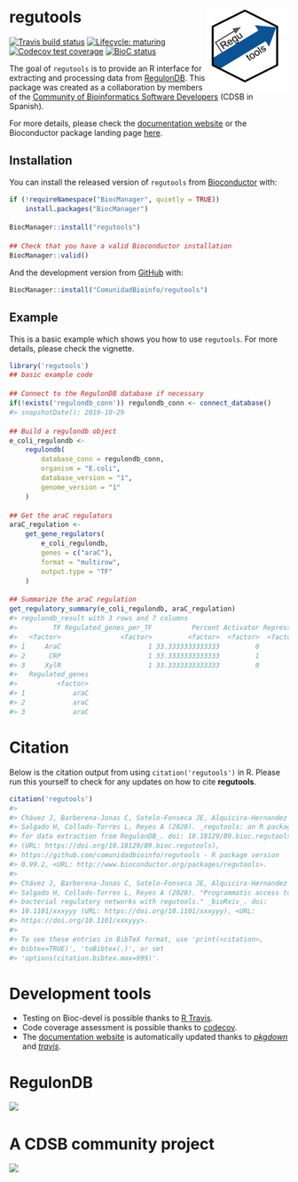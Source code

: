 
<!-- README.md is generated from README.Rmd. Please edit that file -->

# regutools <img src="man/figures/logo.png" align="right" width="150px"/>

<!-- badges: start -->

[![Travis build
status](https://travis-ci.org/ComunidadBioInfo/regutools.svg?branch=master)](https://travis-ci.org/ComunidadBioInfo/regutools)
[![Lifecycle:
maturing](https://img.shields.io/badge/lifecycle-maturing-blue.svg)](https://www.tidyverse.org/lifecycle/#maturing)
[![Codecov test
coverage](https://codecov.io/gh/ComunidadBioInfo/regutools/branch/master/graphs/badge.svg)](https://codecov.io/gh/ComunidadBioInfo/regutools?branch=master)
[![BioC
status](http://www.bioconductor.org/shields/build/release/bioc/regutools.svg)](https://bioconductor.org/checkResults/release/bioc-LATEST/regutools)
<!-- badges: end -->

The goal of `regutools` is to provide an R interface for extracting and
processing data from [RegulonDB](http://regulondb.ccg.unam.mx/). This
package was created as a collaboration by members of the [Community of
Bioinformatics Software Developers](https://comunidadbioinfo.github.io/)
(CDSB in Spanish).

For more details, please check the [documentation
website](http://comunidadbioinfo.github.io/regutools) or the
Bioconductor package landing page
[here](https://bioconductor.org/packages/regutools).

## Installation

You can install the released version of `regutools` from
[Bioconductor](http://bioconductor.org/) with:

``` r
if (!requireNamespace("BiocManager", quietly = TRUE))
    install.packages("BiocManager")

BiocManager::install("regutools")

## Check that you have a valid Bioconductor installation
BiocManager::valid()
```

And the development version from [GitHub](https://github.com/) with:

``` r
BiocManager::install("ComunidadBioinfo/regutools")
```

## Example

This is a basic example which shows you how to use `regutools`. For more
details, please check the vignette.

``` r
library('regutools')
## basic example code

## Connect to the RegulonDB database if necessary
if(!exists('regulondb_conn')) regulondb_conn <- connect_database()
#> snapshotDate(): 2019-10-29

## Build a regulondb object
e_coli_regulondb <-
    regulondb(
        database_conn = regulondb_conn,
        organism = "E.coli",
        database_version = "1",
        genome_version = "1"
    )

## Get the araC regulators
araC_regulation <-
    get_gene_regulators(
        e_coli_regulondb,
        genes = c("araC"),
        format = "multirow",
        output.type = "TF"
    )

## Summarize the araC regulation
get_regulatory_summary(e_coli_regulondb, araC_regulation)
#> regulondb_result with 3 rows and 7 columns
#>         TF Regulated_genes_per_TF          Percent Activator Repressor     Dual
#>   <factor>               <factor>         <factor>  <factor>  <factor> <factor>
#> 1     AraC                      1 33.3333333333333         0         0        1
#> 2      CRP                      1 33.3333333333333         1         0        0
#> 3     XylR                      1 33.3333333333333         0         1        0
#>   Regulated_genes
#>          <factor>
#> 1            araC
#> 2            araC
#> 3            araC
```

# Citation

Below is the citation output from using `citation('regutools')` in R.
Please run this yourself to check for any updates on how to cite
**regutools**.

``` r
citation('regutools')
#> 
#> Chávez J, Barberena-Jonas C, Sotelo-Fonseca JE, Alquicira-Hernandez J,
#> Salgado H, Collado-Torres L, Reyes A (2020). _regutools: an R package
#> for data extraction from RegulonDB_. doi: 10.18129/B9.bioc.regutools
#> (URL: https://doi.org/10.18129/B9.bioc.regutools),
#> https://github.com/comunidadbioinfo/regutools - R package version
#> 0.99.2, <URL: http://www.bioconductor.org/packages/regutools>.
#> 
#> Chávez J, Barberena-Jonas C, Sotelo-Fonseca JE, Alquicira-Hernandez J,
#> Salgado H, Collado-Torres L, Reyes A (2020). "Programmatic access to
#> bacterial regulatory networks with regutools." _bioRxiv_. doi:
#> 10.1101/xxxyyy (URL: https://doi.org/10.1101/xxxyyy), <URL:
#> https://doi.org/10.1101/xxxyyy>.
#> 
#> To see these entries in BibTeX format, use 'print(<citation>,
#> bibtex=TRUE)', 'toBibtex(.)', or set
#> 'options(citation.bibtex.max=999)'.
```

# Development tools

  - Testing on Bioc-devel is possible thanks to [R
    Travis](http://docs.travis-ci.com/user/languages/r/).
  - Code coverage assessment is possible thanks to
    [codecov](https://codecov.io/gh).
  - The [documentation
    website](http://comunidadbioinfo.github.io/regutools) is
    automatically updated thanks to
    *[pkgdown](https://CRAN.R-project.org/package=pkgdown)* and
    *[travis](https://github.com/ropenscilabs/travis)*.

# RegulonDB

<a href="http://regulondb.ccg.unam.mx/"><img src="http://regulondb.ccg.unam.mx/img/logo.jpg"></a>

# A CDSB community project

<a href="https://comunidadbioinfo.github.io/"><img src="https://comunidadbioinfo.github.io/img/Logo_texto-768x107.png"></a>
